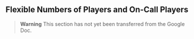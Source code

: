 ## Flexible Numbers of Players and On-Call Players

> **Warning**
> This section has not yet been transferred from the Google Doc.

